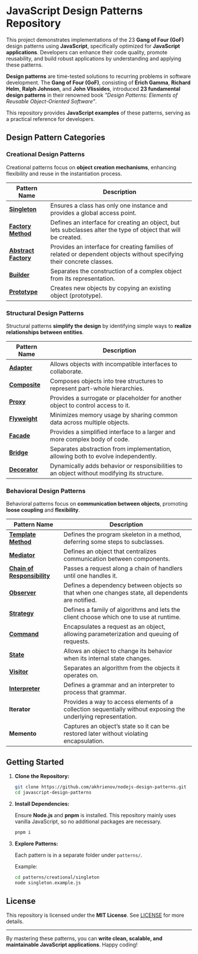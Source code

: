 # JavaScript Design Patterns Repository

This project demonstrates implementations of the 23 **Gang of Four (GoF)** design patterns using **JavaScript**, specifically optimized for **JavaScript applications**. Developers can enhance their code quality, promote reusability, and build robust applications by understanding and applying these patterns.

**Design patterns** are time-tested solutions to recurring problems in software development. The **Gang of Four (GoF)**, consisting of **Erich Gamma**, **Richard Helm**, **Ralph Johnson**, and **John Vlissides**, introduced **23 fundamental design patterns** in their renowned book *"Design Patterns: Elements of Reusable Object-Oriented Software"*.

This repository provides **JavaScript examples** of these patterns, serving as a practical reference for developers.

## Design Pattern Categories

### Creational Design Patterns

Creational patterns focus on **object creation mechanisms**, enhancing flexibility and reuse in the instantiation process.

| Pattern Name                                                                                    | Description                                                                                                      |
|-------------------------------------------------------------------------------------------------|------------------------------------------------------------------------------------------------------------------|
| **[Singleton](./patterns/creational/singleton/singleton.implementation.js)**                    | Ensures a class has only one instance and provides a global access point.                                         |
| **[Factory Method](./patterns/creational/factory-method/factory-method.implementation.js)**     | Defines an interface for creating an object, but lets subclasses alter the type of object that will be created.  |
| **[Abstract Factory](./patterns/creational/abstract-factory/abstract-factory.implementation.js)** | Provides an interface for creating families of related or dependent objects without specifying their concrete classes. |
| **[Builder](./patterns/creational/builder/builder.implementation.js)**                                                                                     | Separates the construction of a complex object from its representation.                                           |
| **[Prototype](./patterns/creational/prototype/prototype.implementation.js)**                                                                                   | Creates new objects by copying an existing object (prototype).                                                   |

### Structural Design Patterns

Structural patterns **simplify the design** by identifying simple ways to **realize relationships between entities**.

| Pattern Name                                                                 | Description                                                                                                           |
|------------------------------------------------------------------------------|-----------------------------------------------------------------------------------------------------------------------|
| **[Adapter](./patterns/structural/adapter/adapter.implementation.js)**       | Allows objects with incompatible interfaces to collaborate.                                                           |
| **[Composite](./patterns/structural/composite/composite.implementation.js)** | Composes objects into tree structures to represent part-whole hierarchies.                                             |
| **[Proxy](./patterns/structural/proxy/proxy.implementation.js)**             | Provides a surrogate or placeholder for another object to control access to it.                                       |
| **[Flyweight](./patterns/structural/flyweight/flyweight.implementation.js)** | Minimizes memory usage by sharing common data across multiple objects.                                                 |
| **[Facade](./patterns/structural/facade/facade.implementation.js)**          | Provides a simplified interface to a larger and more complex body of code.                                             |
| **[Bridge](./patterns/structural/bridge/bridge.implementation.js)**          | Separates abstraction from implementation, allowing both to evolve independently.                                      |
| **[Decorator](./patterns/structural/decorator/decorator.implementation.js)**    | Dynamically adds behavior or responsibilities to an object without modifying its structure.                           |

### Behavioral Design Patterns

Behavioral patterns focus on **communication between objects**, promoting **loose coupling** and **flexibility**.

| Pattern Name                                                                                                           | Description                                                                                                 |
|------------------------------------------------------------------------------------------------------------------------|-----------------------------------------------------------------------------------------------------------------|
| **[Template Method](./patterns/behavioral/template-method/template-method.implementation.js)**                         | Defines the program skeleton in a method, deferring some steps to subclasses.                                |
| **[Mediator](./patterns/behavioral/mediator/mediator.implementation.js)**                                              | Defines an object that centralizes communication between components.                                         |
| **[Chain of Responsibility](./patterns/behavioral/chain-of-responsibility/chain-of-responsibility.implementation.js)** | Passes a request along a chain of handlers until one handles it.                                             |
| **[Observer](./patterns/behavioral/observer/observer.implementation.js)**                                              | Defines a dependency between objects so that when one changes state, all dependents are notified.            |
| **[Strategy](./patterns/behavioral/strategy/strategy.implementation.js)**                                              | Defines a family of algorithms and lets the client choose which one to use at runtime.                      |
| **[Command](./patterns/behavioral/command/command.implementation.js)**                                                                                                            | Encapsulates a request as an object, allowing parameterization and queuing of requests.                     |
| **[State](./patterns/behavioral/state/state.implementation.js)**                                                                                                              | Allows an object to change its behavior when its internal state changes.                                     |
| **[Visitor](./patterns/behavioral/visitor/visitor.implementation.js)**                                                                                                            | Separates an algorithm from the objects it operates on.                                                     |
| **[Interpreter](./patterns/behavioral/interpreter/interpreter.implementation.js)**                                                                                                        | Defines a grammar and an interpreter to process that grammar.                                                |
| **Iterator**                                                                                                           | Provides a way to access elements of a collection sequentially without exposing the underlying representation.|
| **Memento**                                                                                                            | Captures an object’s state so it can be restored later without violating encapsulation.                    |

## Getting Started

1. **Clone the Repository:**

   ```bash
   git clone https://github.com/akhrienov/nodejs-design-patterns.git
   cd javascript-design-patterns
   ```

2. **Install Dependencies:**

   Ensure **Node.js** and **pnpm** is installed. This repository mainly uses vanilla JavaScript, so no additional packages are necessary.

   ```bash
   pnpm i
   ```

3. **Explore Patterns:**

   Each pattern is in a separate folder under `patterns/`.

   Example:

   ```bash
   cd patterns/creational/singleton
   node singleton.example.js
   ```

## License

This repository is licensed under the **MIT License**. See [LICENSE](LICENSE) for more details.

---

By mastering these patterns, you can **write clean, scalable, and maintainable JavaScript applications**. Happy coding!

